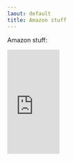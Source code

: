 ```yaml
---
laout: default
title: Amazon stuff
---
```


Amazon stuff:

<iframe src="http://rcm-na.amazon-adsystem.com/e/cm?lt1=_blank&bc1=000000&IS2=1&bg1=FFFFFF&fc1=000000&lc1=0000FF&t=bretio-20&o=1&p=8&l=as4&m=amazon&f=ifr&ref=ss_til&asins=B00BWYQ9YE" style="width:120px;height:240px;" scrolling="no" marginwidth="0" marginheight="0" frameborder="0"></iframe>
